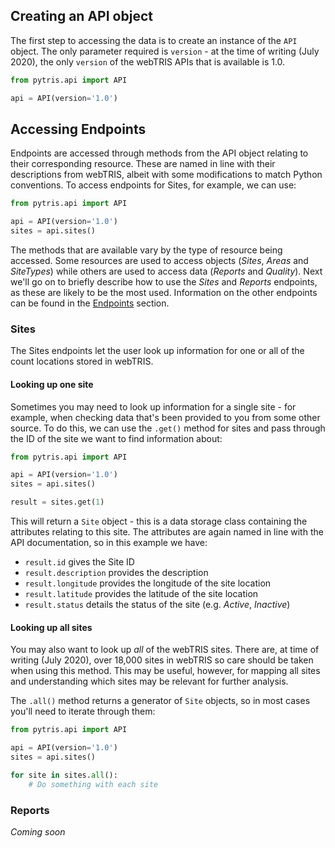 ## Creating an API object
The first step to accessing the data is to create an instance of the `API` 
object. The only parameter required is `version` - at the time of writing 
(July 2020), the only `version` of the webTRIS APIs that is available is 1.0.

```Python
from pytris.api import API

api = API(version='1.0')
```

## Accessing Endpoints
Endpoints are accessed through methods from the API object relating to their
corresponding resource. These are named in line with their descriptions from 
webTRIS, albeit with some modifications to match Python conventions. To access 
endpoints for Sites, for example, we can use:

```Python
from pytris.api import API

api = API(version='1.0')
sites = api.sites()
```

The methods that are available vary by the type of resource being accessed. Some
resources are used to access objects (_Sites_, _Areas_ and _SiteTypes_) while 
others are used to access data (_Reports_ and _Quality_). Next we'll go on to 
briefly describe how to use the _Sites_ and _Reports_ endpoints, as these are
likely to be the most used. Information on the other endpoints can be found in 
the [Endpoints](./endpoints.md) section.

### Sites
The Sites endpoints let the user look up information for one or all of the count
locations stored in webTRIS.

#### Looking up one site
Sometimes you may need to look up information for a single site - for example, 
when checking data that's been provided to you from some other source. To do 
this, we can use the `.get()` method for sites and pass through the ID of the
site we want to find information about:

```Python
from pytris.api import API

api = API(version='1.0')
sites = api.sites()

result = sites.get(1)
```

This will return a `Site` object - this is a data storage class containing the 
attributes relating to this site. The attributes are again named in line with 
the API documentation, so in this example we have:

- `result.id` gives the Site ID
- `result.description` provides the description
- `result.longitude` provides the longitude of the site location
- `result.latitude` provides the latitude of the site location
- `result.status` details the status of the site (e.g. _Active_, _Inactive_)

#### Looking up all sites
You may also want to look up _all_ of the webTRIS sites. There are, at time of
writing (July 2020), over 18,000 sites in webTRIS so care should be taken when
using this method. This may be useful, however, for mapping all sites and 
understanding which sites may be relevant for further analysis.

The `.all()` method returns a generator of `Site` objects, so in most cases 
you'll need to iterate through them:

```Python
from pytris.api import API

api = API(version='1.0')
sites = api.sites()

for site in sites.all():
    # Do something with each site
```

### Reports
_Coming soon_
